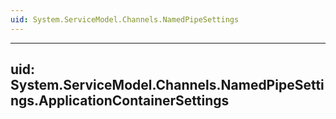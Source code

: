 ```yaml
---
uid: System.ServiceModel.Channels.NamedPipeSettings
---
```


---
uid: System.ServiceModel.Channels.NamedPipeSettings.ApplicationContainerSettings
---
